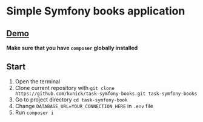 # Simple Symfony books application

## [Demo](http://symfony-books.nkorostelev.ru)

**Make sure that you have ```composer``` globally installed**

## Start

1. Open the terminal
2. Clone current repository with ```git clone https://github.com/kvnick/task-symfony-books.git task-symfony-books```
3. Go to project directory ```cd task-symfony-book```
4. Change ```DATABASE_URL=YOUR_CONNECTION_HERE``` in ```.env``` file
5. Run ```composer i```

